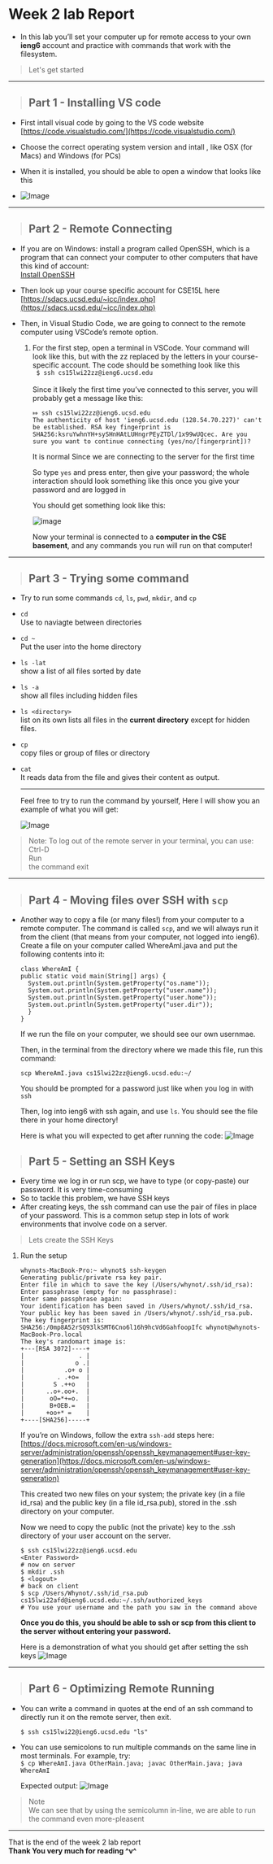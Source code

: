 # Week 2 lab Report

- In this lab you’ll set your computer up for remote access to your own **ieng6** account and practice with commands that work with the filesystem.

> Let's get started

---

> ## Part 1 - Installing VS code

- First intall visual code by going to the VS code website [https://code.visualstudio.com/](https://code.visualstudio.com/)

- Choose the correct operating system version and intall , like OSX (for Macs) and Windows (for PCs)

- When it is installed, you should be able to open a window that looks like this

- ![Image](VScode.jpg)

---

> ## Part 2 - Remote Connecting

- If you are on Windows: install a program called OpenSSH, which is a program that can connect your computer to other computers that have this kind of account: \
  [Install OpenSSH](https://docs.microsoft.com/en-us/windows-server/administration/openssh/openssh_install_firstuse)

- Then look up your course specific account for CSE15L here
  [https://sdacs.ucsd.edu/~icc/index.php](https://sdacs.ucsd.edu/~icc/index.php)

- Then, in Visual Studio Code, we are going to connect to the remote computer using VSCode’s remote option.

  1. For the first step, open a terminal in VSCode. Your command will look like this, but with the zz replaced by the letters in your course-specific account.
     The code should be something look like this \
     ` $ ssh cs15lwi22zz@ieng6.ucsd.edu`\
      \
      Since it likely the first time you’ve connected to this server, you will probably get a message like this:

     ```
     ⤇ ssh cs15lwi22zz@ieng6.ucsd.edu
     The authenticity of host 'ieng6.ucsd.edu (128.54.70.227)' can't be established. RSA key fingerprint is SHA256:ksruYwhnYH+sySHnHAtLUHngrPEyZTDl/1x99wUQcec. Are you sure you want to continue connecting (yes/no/[fingerprint])?

     ```

     It is normal Since we are connecting to the server for the first time

     So type `yes` and press enter, then give your password; the whole interaction should look something like this once you give your password and are logged in

     You should get something look like this:

     ![image](login.jpg)

     Now your terminal is connected to a **computer in the CSE basement**, and any commands you run will run on that computer!

---

> ## Part 3 - Trying some command

- Try to run some commands `cd`, `ls`, `pwd`, `mkdir`, and `cp`

- `cd`
  \
   Use to naviagte between directories

- `cd ~`
  \
   Put the user into the home directory

- `ls -lat`
  \
  show a list of all files sorted by date

- `ls -a`
  \
  show all files including hidden files

- `ls <directory>`
  \
  list on its own lists all files in the **current directory** except for hidden files.

- `cp`
  \
  copy files or group of files or directory

- `cat`
  \
   It reads data from the file and gives their content as output.

  ***

  Feel free to try to run the command by yourself, Here I will show you an example of what you will get:

  ![Image](command.jpg)

> Note:
> To log out of the remote server in your terminal, you can use:\
> Ctrl-D \
> Run \
> the command exit

---

> ## Part 4 - Moving files over SSH with `scp`

- Another way to copy a file (or many files!) from your computer to a remote computer. The command is called `scp`, and we will always run it from the client (that means from your computer, not logged into ieng6). Create a file on your computer called WhereAmI.java and put the following contents into it:

  ```
  class WhereAmI {
  public static void main(String[] args) {
    System.out.println(System.getProperty("os.name"));
    System.out.println(System.getProperty("user.name"));
    System.out.println(System.getProperty("user.home"));
    System.out.println(System.getProperty("user.dir"));
    }
  }
  ```

  If we run the file on your computer, we should see our own usernmae.

  Then, in the terminal from the directory where we made this file, run this command:

  `scp WhereAmI.java cs15lwi22zz@ieng6.ucsd.edu:~/`

  You should be prompted for a password just like when you log in with `ssh`

  Then, log into ieng6 with ssh again, and use `ls`. You should see the file there in your home directory!

  Here is what you will expected to get after running the code:
  ![Image](movingfile.jpg)

> ## Part 5 - Setting an SSH Keys

- Every time we log in or run scp, we have to type (or copy-paste) our password. It is very time-consuming
- So to tackle this problem, we have SSH keys
- After creating keys, the ssh command can use the pair of files in place of your password. This is a common setup step in lots of work environments that involve code on a server.

> Lets create the SSH Keys

1. Run the setup

   ```
   whynots-MacBook-Pro:~ whynot$ ssh-keygen
   Generating public/private rsa key pair.
   Enter file in which to save the key (/Users/whynot/.ssh/id_rsa):
   Enter passphrase (empty for no passphrase):
   Enter same passphrase again:
   Your identification has been saved in /Users/whynot/.ssh/id_rsa.
   Your public key has been saved in /Users/whynot/.ssh/id_rsa.pub.
   The key fingerprint is:
   SHA256:/0mp8A52rSQ93lkSMT6Cno6l16h9hcVd6GahfoopIfc whynot@whynots-MacBook-Pro.local
   The key's randomart image is:
   +---[RSA 3072]----+
   |               . |
   |              o .|
   |           .o+ o |
   |         . .+o=  |
   |        S .++o   |
   |      ..o+.oo+.  |
   |       oO=*+=o.  |
   |       B+OEB.=   |
   |      +oo+* =    |
   +----[SHA256]-----+
   ```

   If you’re on Windows, follow the extra `ssh-add` steps here: \
   [https://docs.microsoft.com/en-us/windows-server/administration/openssh/openssh_keymanagement#user-key-generation](https://docs.microsoft.com/en-us/windows-server/administration/openssh/openssh_keymanagement#user-key-generation)

   This created two new files on your system; the private key (in a file id_rsa) and the public key (in a file id_rsa.pub), stored in the .ssh directory on your computer.

   Now we need to copy the public (not the private) key to the .ssh directory of your user account on the server.

   ```
   $ ssh cs15lwi22zz@ieng6.ucsd.edu
   <Enter Password>
   # now on server
   $ mkdir .ssh
   $ <logout>
   # back on client
   $ scp /Users/Whynot/.ssh/id_rsa.pub cs15lwi22afd@ieng6.ucsd.edu:~/.ssh/authorized_keys
   # You use your username and the path you saw in the command above
   ```

   **Once you do this, you should be able to ssh or scp from this client to the server without entering your password.**

   Here is a demonstration of what you should get after setting the ssh keys
   ![Image](sshkeys.jpg)

---

> ## Part 6 - Optimizing Remote Running

- You can write a command in quotes at the end of an ssh command to directly run it on the remote server, then exit.

  `$ ssh cs15lwi22@ieng6.ucsd.edu "ls"`

- You can use semicolons to run multiple commands on the same line in most terminals. For example, try:\
  `$ cp WhereAmI.java OtherMain.java; javac OtherMain.java; java WhereAmI`

  Expected output:
  ![Image](Pleasentcommand.jpg)

> Note \
> We can see that by using the semicolumn in-line, we are able to run the command even more-pleasent

---

That is the end of the week 2 lab report\
**Thank You very much for reading ^v^**
